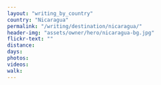 ```yaml
---
layout: "writing_by_country"
country: "Nicaragua"
permalink: "/writing/destination/nicaragua/"
header-img: "assets/owner/hero/nicaragua-bg.jpg"
flickr-text: ""
distance:
days:
photos:
videos:
walk:
---
```

